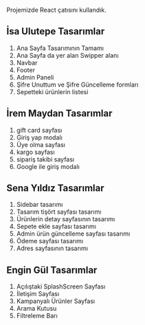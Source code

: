 Projemizde React çatısını kullandık.

## İsa Ulutepe Tasarımlar

1. Ana Sayfa Tasarımının Tamamı
2. Ana Sayfa da yer alan Swipper alanı
3. Navbar
4. Footer
5. Admin Paneli
6. Şifre Unuttum ve Şifre Güncelleme formları
7. Sepetteki ürünlerin listesi


## İrem Maydan Tasarımlar

1. gift card sayfası 
2. Giriş yap modalı
3. Üye olma sayfası
4. kargo sayfası
5. sipariş takibi sayfası
6. Google ile giriş modalı

## Sena Yıldız Tasarımlar

1. Sidebar tasarımı
2. Tasarım tişört sayfası tasarımı
3. Ürünlerin detay sayfasının tasarımı
4. Sepete ekle sayfası tasarımı
5. Admin ürün güncelleme sayfası tasarımı
6. Ödeme sayfası tasarımı
7. Adres sayfasının tasarımı
   
## Engin Gül Tasarımlar
1. Açılıştaki SplashScreen Sayfası
2. İletişim Sayfası
3. Kampanyalı Ürünler Sayfası
4. Arama Kutusu
5. Filtreleme Barı

